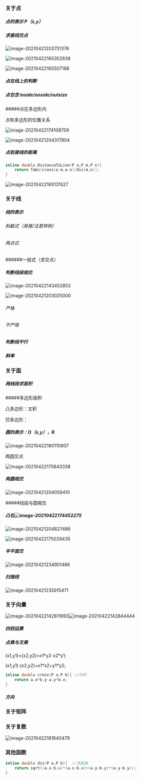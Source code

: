 ### 关于点

##### 点的表示 P（x,y）

##### 求直线交点

![image-20210421203751376](C:\Users\12645\Documents\GitHub\RWLinno.github.io\image-20210421203751376.png)

![image-20210422165352838](C:\Users\12645\Documents\GitHub\RWLinno.github.io\ACM\数学\image-20210422165352838.png)

![image-20210422165507188](C:\Users\12645\Documents\GitHub\RWLinno.github.io\ACM\数学\image-20210422165507188.png)

##### 点在线上的判断

##### 点包含  inside/onside/outsize

#####点在多边形内

点和多边形的位置关系

![image-20210422174108759](C:\Users\12645\Documents\GitHub\RWLinno.github.io\ACM\数学\image-20210422174108759.png)

![image-20210421204317804](C:\Users\12645\Documents\GitHub\RWLinno.github.io\ACM\数学\image-20210421204317804.png)



##### 点到直线的距离

```c++
inline double DistanceToLine(P a,P m,P n){
	return fabs(cross(a-m,a-n)/dis(m,n));
}
```



![image-20210422165131527](C:\Users\12645\Documents\GitHub\RWLinno.github.io\ACM\数学\image-20210422165131527.png)



### 关于线

##### 线的表示

###### 斜截式（易推/注意特例）

###### 两点式



######一般式（求交点）

##### 判断线段相交

![image-20210422143452853](C:\Users\12645\Documents\GitHub\RWLinno.github.io\ACM\数学\image-20210422143452853.png)

![image-20210421203025000](C:\Users\12645\Documents\GitHub\RWLinno.github.io\image-20210421203025000.png)

###### 严格

###### 不严格

##### 判断线平行

##### 斜率



### 关于面

##### 两线段求面积

#####多边形面积



凸多边形：叉积

凹多边形：

##### 圆的表示：O（x,y），R

![image-20210422180110907](C:\Users\12645\Documents\GitHub\RWLinno.github.io\ACM\数学\image-20210422180110907.png)

两圆交点

![image-20210422175843338](C:\Users\12645\Documents\GitHub\RWLinno.github.io\ACM\数学\image-20210422175843338.png)

##### 两圆相交



![image-20210421204059410](C:\Users\12645\Documents\GitHub\RWLinno.github.io\ACM\pic\image-20210421204059410.png)

#####线段与圆相交

##### 凸包![image-20210422174452275](C:\Users\12645\Documents\GitHub\RWLinno.github.io\ACM\数学\image-20210422174452275.png)

![image-20210421204827486](C:\Users\12645\Documents\GitHub\RWLinno.github.io\ACM\数学\image-20210421204827486.png)

![image-20210422175029435](C:\Users\12645\Documents\GitHub\RWLinno.github.io\ACM\数学\image-20210422175029435.png)

##### 半平面交

![image-20210421234901486](C:\Users\12645\Documents\GitHub\RWLinno.github.io\ACM\数学\image-20210421234901486.png)

##### 扫描线

![image-20210421235915471](C:\Users\12645\Documents\GitHub\RWLinno.github.io\ACM\数学\image-20210421235915471.png)





### 关于向量

![image-20210422142811693](C:\Users\12645\Documents\GitHub\RWLinno.github.io\ACM\数学\image-20210422142811693.png)![image-20210422142844444](C:\Users\12645\Documents\GitHub\RWLinno.github.io\ACM\数学\image-20210422142844444.png)

##### 四则运算

##### 点乘与叉乘

(x1,y1)×(x2,y2)=x1*y2-x2\*y1;

(x1,y1)·(x2,y2)=x1*x2+y1\*y2;

```c++
inline double cross(P a,P b){ //外积
	return a.x*b.y-a.y*b.x;
} 
```



##### 方向





### 关于矩阵



### 关于复数





![image-20210422181640479](C:\Users\12645\Documents\GitHub\RWLinno.github.io\ACM\数学\image-20210422181640479.png)



### 其他函数

```c++
inline double dis(P a,P b){  //求距离
	return sqrt((a.x-b.x)*(a.x-b.x)+(a.y-b.y)*(a.y-b.y));
}
```


